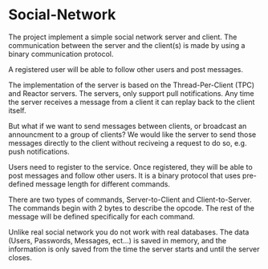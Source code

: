 # Social-Network

The project implement a simple social network server and client. 
The communication between the server and the client(s) is made by using a binary communication protocol. 

A registered user will be able to follow other users and post messages. 

The implementation of the server is based on the Thread-Per-Client (TPC) and Reactor servers. 
The servers, only support pull notifications. 
Any time the server receives a message from a client it can replay back to the client itself. 

But what if we want to send messages between clients, or broadcast an announcment to a group of clients? 
We would like the server to send those messages directly to the client without reciveing a request to do so, e.g. push notifications. 

Users need to register to the service. Once registered, they will be able to post messages and follow other users. It is a binary protocol that uses pre-defined message length for different commands. 

There are two types of commands, Server-to-Client and Client-to-Server. The commands begin with 2 bytes to describe the opcode. The rest of the message will be defined specifically for each command.

Unlike real social network you do not work with real databases. The data (Users, Passwords, Messages, ect...) is saved in memory, and the information is only saved from the
time the server starts and until the server closes.
